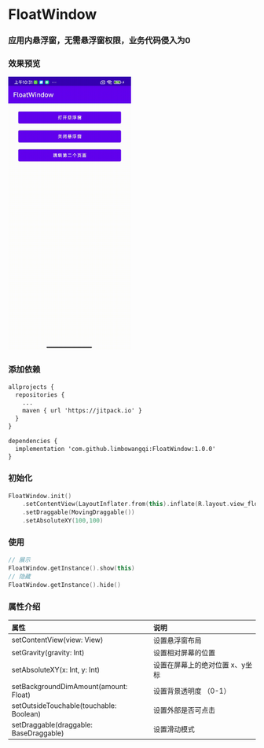 # FloatWindow

### 应用内悬浮窗，无需悬浮窗权限，业务代码侵入为0

### 效果预览
<img src="floatWindow.gif" width="250px"/>

### 添加依赖
```grovy
allprojects {
  repositories {
    ...
    maven { url 'https://jitpack.io' }
  }
}
```
```grovy
dependencies {
  implementation 'com.github.limbowangqi:FloatWindow:1.0.0'
}
```

### 初始化
```kotlin
FloatWindow.init()
    .setContentView(LayoutInflater.from(this).inflate(R.layout.view_float_window, null))
    .setDraggable(MovingDraggable())
    .setAbsoluteXY(100,100)
```

### 使用
```kotlin
// 展示
FloatWindow.getInstance().show(this)
// 隐藏
FloatWindow.getInstance().hide()
```

### 属性介绍
| 属性                    |说明       |
|:-----------------------|:-------------------------------------------------------|
| setContentView(view: View)  | 设置悬浮窗布局 |
| setGravity(gravity: Int)   | 设置相对屏幕的位置 |
| setAbsoluteXY(x: Int, y: Int) | 设置在屏幕上的绝对位置 x、y坐标 |
| setBackgroundDimAmount(amount: Float) | 设置背景透明度 （0-1）|
| setOutsideTouchable(touchable: Boolean)| 设置外部是否可点击 |
| setDraggable(draggable: BaseDraggable) | 设置滑动模式 |

